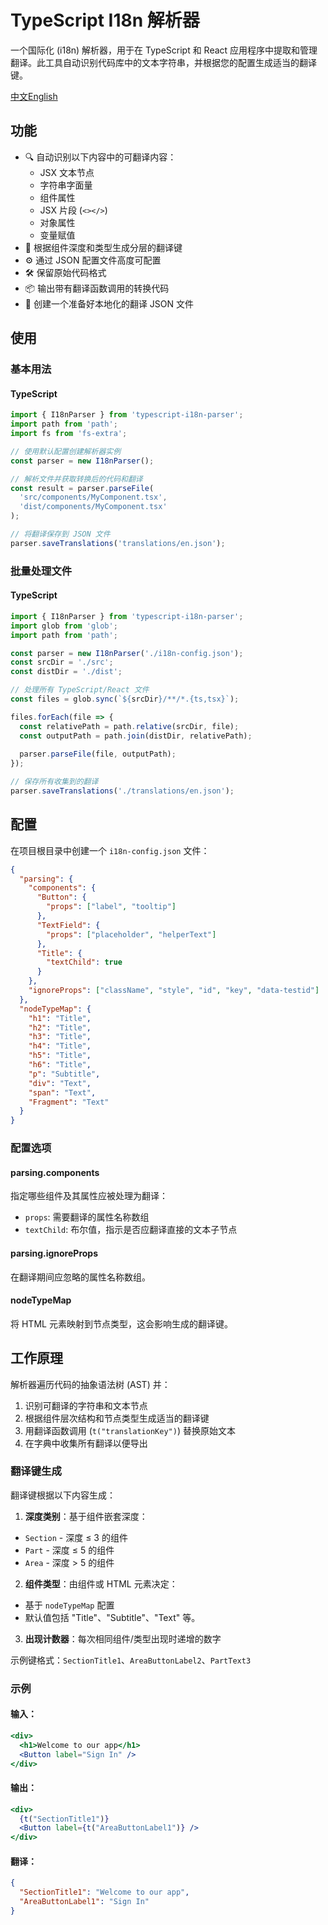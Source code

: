 # TypeScript I18n 解析器

一个国际化 (i18n) 解析器，用于在 TypeScript 和 React 应用程序中提取和管理翻译。此工具自动识别代码库中的文本字符串，并根据您的配置生成适当的翻译键。

[中文](README.CN.md)[English](README.md)

## 功能

- 🔍 自动识别以下内容中的可翻译内容：
  - JSX 文本节点
  - 字符串字面量
  - 组件属性
  - JSX 片段 (`<></>`)
  - 对象属性
  - 变量赋值
- 🔄 根据组件深度和类型生成分层的翻译键
- ⚙️ 通过 JSON 配置文件高度可配置
- 🛠️ 保留原始代码格式
- 📦 输出带有翻译函数调用的转换代码
- 📝 创建一个准备好本地化的翻译 JSON 文件

## 使用

### 基本用法

#### TypeScript

```typescript
import { I18nParser } from 'typescript-i18n-parser';
import path from 'path';
import fs from 'fs-extra';

// 使用默认配置创建解析器实例
const parser = new I18nParser();

// 解析文件并获取转换后的代码和翻译
const result = parser.parseFile(
  'src/components/MyComponent.tsx',
  'dist/components/MyComponent.tsx'
);

// 将翻译保存到 JSON 文件
parser.saveTranslations('translations/en.json');
```

### 批量处理文件

#### TypeScript

```typescript
import { I18nParser } from 'typescript-i18n-parser';
import glob from 'glob';
import path from 'path';

const parser = new I18nParser('./i18n-config.json');
const srcDir = './src';
const distDir = './dist';

// 处理所有 TypeScript/React 文件
const files = glob.sync(`${srcDir}/**/*.{ts,tsx}`);

files.forEach(file => {
  const relativePath = path.relative(srcDir, file);
  const outputPath = path.join(distDir, relativePath);
  
  parser.parseFile(file, outputPath);
});

// 保存所有收集到的翻译
parser.saveTranslations('./translations/en.json');
```

## 配置

在项目根目录中创建一个 `i18n-config.json` 文件：

```json
{
  "parsing": {
    "components": {
      "Button": {
        "props": ["label", "tooltip"]
      },
      "TextField": {
        "props": ["placeholder", "helperText"]
      },
      "Title": {
        "textChild": true
      }
    },
    "ignoreProps": ["className", "style", "id", "key", "data-testid"]
  },
  "nodeTypeMap": {
    "h1": "Title",
    "h2": "Title",
    "h3": "Title",
    "h4": "Title",
    "h5": "Title",
    "h6": "Title",
    "p": "Subtitle",
    "div": "Text",
    "span": "Text",
    "Fragment": "Text"
  }
}
```

### 配置选项

#### parsing.components

指定哪些组件及其属性应被处理为翻译：

- `props`: 需要翻译的属性名称数组
- `textChild`: 布尔值，指示是否应翻译直接的文本子节点

#### parsing.ignoreProps

在翻译期间应忽略的属性名称数组。

#### nodeTypeMap

将 HTML 元素映射到节点类型，这会影响生成的翻译键。

## 工作原理

解析器遍历代码的抽象语法树 (AST) 并：

1. 识别可翻译的字符串和文本节点
2. 根据组件层次结构和节点类型生成适当的翻译键
3. 用翻译函数调用 (`t("translationKey")`) 替换原始文本
4. 在字典中收集所有翻译以便导出

### 翻译键生成

翻译键根据以下内容生成：

1. **深度类别**：基于组件嵌套深度：
  - `Section` - 深度 ≤ 3 的组件
  - `Part` - 深度 ≤ 5 的组件
  - `Area` - 深度 > 5 的组件
2. **组件类型**：由组件或 HTML 元素决定：
  - 基于 `nodeTypeMap` 配置
  - 默认值包括 "Title"、"Subtitle"、"Text" 等。
3. **出现计数器**：每次相同组件/类型出现时递增的数字

示例键格式：`SectionTitle1`、`AreaButtonLabel2`、`PartText3`

### 示例

#### 输入：

```jsx
<div>
  <h1>Welcome to our app</h1>
  <Button label="Sign In" />
</div>
```

#### 输出：

```jsx
<div>
  {t("SectionTitle1")}
  <Button label={t("AreaButtonLabel1")} />
</div>
```

#### 翻译：

```json
{
  "SectionTitle1": "Welcome to our app",
  "AreaButtonLabel1": "Sign In"
}
```
